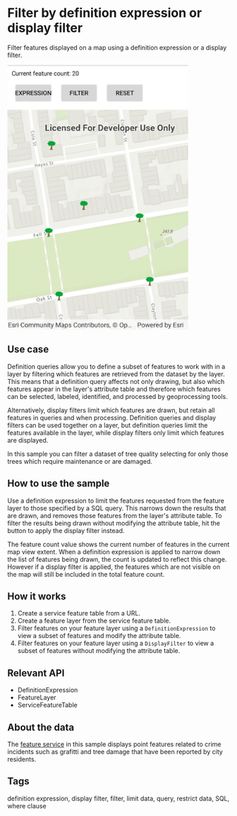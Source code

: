 # Filter by definition expression or display filter

Filter features displayed on a map using a definition expression or a display filter.

![Image of feature layer definition expression](FeatureLayerDefinitionExpression.jpg)

## Use case

Definition queries allow you to define a subset of features to work with in a layer by filtering which features are retrieved from the dataset by the layer. This means that a definition query affects not only drawing, but also which features appear in the layer's attribute table and therefore which features can be selected, labeled, identified, and processed by geoprocessing tools.

Alternatively, display filters limit which features are drawn, but retain all features in queries and when processing. Definition queries and display filters can be used together on a layer, but definition queries limit the features available in the layer, while display filters only limit which features are displayed.

In this sample you can filter a dataset of tree quality selecting for only those trees which require maintenance or are damaged.

## How to use the sample

Use a definition expression to limit the features requested from the feature layer to those specified by a SQL query. This narrows down the results that are drawn, and removes those features from the layer's attribute table. To filter the results being drawn without modifying the attribute table, hit the button to apply the display filter instead.

The feature count value shows the current number of features in the current map view extent. When a definition expression is applied to narrow down the list of features being drawn, the count is updated to reflect this change. However if a display filter is applied, the features which are not visible on the map will still be included in the total feature count.

## How it works

1. Create a service feature table from a URL.
2. Create a feature layer from the service feature table.
3. Filter features on your feature layer using a `DefinitionExpression` to view a subset of features and modify the attribute table.
4. Filter features on your feature layer using a `DisplayFilter` to view a subset of features without modifying the attribute table.

## Relevant API

* DefinitionExpression
* FeatureLayer
* ServiceFeatureTable

## About the data

The [feature service](https://sampleserver6.arcgisonline.com/arcgis/rest/services/SF311/FeatureServer/0) in this sample displays point features related to crime incidents such as grafitti and tree damage that have been reported by city residents.

## Tags

definition expression, display filter, filter, limit data, query, restrict data, SQL, where clause
